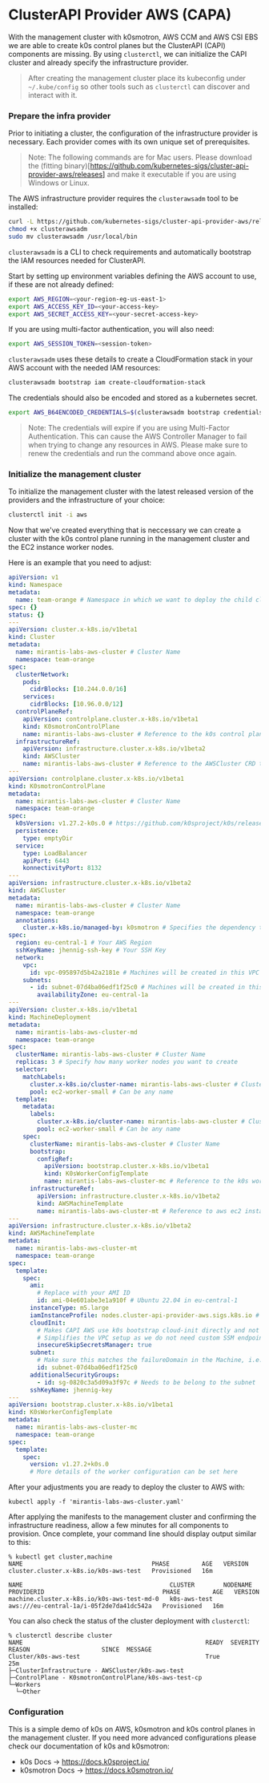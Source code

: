 # ClusterAPI Provider AWS (CAPA)

With the management cluster with k0smotron, AWS CCM and AWS CSI EBS we are able to create k0s control planes but the ClusterAPI (CAPI) components are missing. By using `clusterctl`, we can initialize the CAPI cluster and already specify the infrastructure provider.

>After creating the management cluster place its kubeconfig under `~/.kube/config` so other tools such as `clusterctl` can discover and interact with it.

### Prepare the infra provider

Prior to initiating a cluster, the configuration of the infrastructure provider is necessary. Each provider comes with its own unique set of prerequisites.

> Note: The following commands are for Mac users. Please download the (fitting binary)[https://github.com/kubernetes-sigs/cluster-api-provider-aws/releases] and make it executable if you are using Windows or Linux. 

The AWS infrastructure provider requires the `clusterawsadm` tool to be installed:
``` bash
curl -L https://github.com/kubernetes-sigs/cluster-api-provider-aws/releases/download/v2.2.0/clusterawsadm-darwin-amd64 -o clusterawsadm
chmod +x clusterawsadm
sudo mv clusterawsadm /usr/local/bin
```

`clusterawsadm` is a CLI to check requirements and automatically bootstrap the IAM resources needed for ClusterAPI. 

Start by setting up environment variables defining the AWS account to use, if these are not already defined:
``` bash
export AWS_REGION=<your-region-eg-us-east-1>
export AWS_ACCESS_KEY_ID=<your-access-key>
export AWS_SECRET_ACCESS_KEY=<your-secret-access-key>
```
If you are using multi-factor authentication, you will also need:
``` bash
export AWS_SESSION_TOKEN=<session-token>
```
`clusterawsadm` uses these details to create a CloudFormation stack in your AWS account
with the needed IAM resources:
``` bash
clusterawsadm bootstrap iam create-cloudformation-stack
```
The credentials should also be encoded and stored as a kubernetes secret.
``` bash
export AWS_B64ENCODED_CREDENTIALS=$(clusterawsadm bootstrap credentials encode-as-profile)
```
> Note: The credentials will expire if you are using Multi-Factor Authentication. This can cause the AWS Controller Manager to fail when trying to change any resources in AWS. Please make sure to renew the credentials and run the command above once again. 

### Initialize the management cluster
To initialize the management cluster with the latest released version of the providers and the infrastructure of your choice:

``` bash
clusterctl init -i aws
```

Now that we've created everything that is neccessary we can create a cluster with the k0s control plane running in the management cluster and the EC2 instance worker nodes.

Here is an example that you need to adjust: 

``` yaml
apiVersion: v1
kind: Namespace
metadata:
  name: team-orange # Namespace in which we want to deploy the child cluster
spec: {}
status: {}
---
apiVersion: cluster.x-k8s.io/v1beta1
kind: Cluster
metadata:
  name: mirantis-labs-aws-cluster # Cluster Name
  namespace: team-orange
spec:
  clusterNetwork:
    pods:
      cidrBlocks: [10.244.0.0/16]
    services:
      cidrBlocks: [10.96.0.0/12]
  controlPlaneRef:
    apiVersion: controlplane.cluster.x-k8s.io/v1beta1
    kind: K0smotronControlPlane
    name: mirantis-labs-aws-cluster # Reference to the k0s control plane we are creating in the management cluster
  infrastructureRef:
    apiVersion: infrastructure.cluster.x-k8s.io/v1beta2
    kind: AWSCluster
    name: mirantis-labs-aws-cluster # Reference to the AWSCluster CRD that trigger the AWS Controller Manager
---
apiVersion: controlplane.cluster.x-k8s.io/v1beta1
kind: K0smotronControlPlane
metadata:
  name: mirantis-labs-aws-cluster # Cluster Name 
  namespace: team-orange
spec:
  k0sVersion: v1.27.2-k0s.0 # https://github.com/k0sproject/k0s/releases
  persistence:
    type: emptyDir
  service:
    type: LoadBalancer
    apiPort: 6443
    konnectivityPort: 8132
---
apiVersion: infrastructure.cluster.x-k8s.io/v1beta2
kind: AWSCluster
metadata:
  name: mirantis-labs-aws-cluster # Cluster Name 
  namespace: team-orange
  annotations:
    cluster.x-k8s.io/managed-by: k0smotron # Specifies the dependency to k0smotron
spec:
  region: eu-central-1 # Your AWS Region
  sshKeyName: jhennig-ssh-key # Your SSH Key
  network:
    vpc:
      id: vpc-095897d5b42a2181e # Machines will be created in this VPC (needs to be in the AWS Region specified)
    subnets:
      - id: subnet-07d4ba06edf1f25c0 # Machines will be created in this Subnet (needs to be in the AWS Region specified)
        availabilityZone: eu-central-1a
---
apiVersion: cluster.x-k8s.io/v1beta1
kind: MachineDeployment
metadata:
  name: mirantis-labs-aws-cluster-md 
  namespace: team-orange
spec:
  clusterName: mirantis-labs-aws-cluster # Cluster Name 
  replicas: 3 # Specify how many worker nodes you want to create
  selector:
    matchLabels:
      cluster.x-k8s.io/cluster-name: mirantis-labs-aws-cluster # Cluster Name 
      pool: ec2-worker-small # Can be any name 
  template:
    metadata:
      labels:
        cluster.x-k8s.io/cluster-name: mirantis-labs-aws-cluster # Cluster Name 
        pool: ec2-worker-small # Can be any name 
    spec:
      clusterName: mirantis-labs-aws-cluster # Cluster Name 
      bootstrap:
        configRef:
          apiVersion: bootstrap.cluster.x-k8s.io/v1beta1
          kind: K0sWorkerConfigTemplate
          name: mirantis-labs-aws-cluster-mc # Reference to the k0s worker node config
      infrastructureRef:
        apiVersion: infrastructure.cluster.x-k8s.io/v1beta2
        kind: AWSMachineTemplate
        name: mirantis-labs-aws-cluster-mt # Reference to aws ec2 instance machine config
---
apiVersion: infrastructure.cluster.x-k8s.io/v1beta2
kind: AWSMachineTemplate
metadata:
  name: mirantis-labs-aws-cluster-mt
  namespace: team-orange
spec:
  template:
    spec:
      ami:
        # Replace with your AMI ID
        id: ami-04e601abe3e1a910f # Ubuntu 22.04 in eu-central-1 
      instanceType: m5.large
      iamInstanceProfile: nodes.cluster-api-provider-aws.sigs.k8s.io # Instance Profile created by `clusterawsadm bootstrap iam create-cloudformation-stack` earlier
      cloudInit:
        # Makes CAPI AWS use k0s bootstrap cloud-init directly and not via SSM
        # Simplifies the VPC setup as we do not need custom SSM endpoints etc.
        insecureSkipSecretsManager: true
      subnet:
        # Make sure this matches the failureDomain in the Machine, i.e. you pick the subnet ID for the AZ
        id: subnet-07d4ba06edf1f25c0
      additionalSecurityGroups:
        - id: sg-0820c3a5d09a3f97c # Needs to be belong to the subnet
      sshKeyName: jhennig-key
---
apiVersion: bootstrap.cluster.x-k8s.io/v1beta1
kind: K0sWorkerConfigTemplate
metadata:
  name: mirantis-labs-aws-cluster-mc
  namespace: team-orange
spec:
  template:
    spec:
      version: v1.27.2+k0s.0
      # More details of the worker configuration can be set here
```

After your adjustments you are ready to deploy the cluster to AWS with:

```
kubectl apply -f 'mirantis-labs-aws-cluster.yaml' 
```

After applying the manifests to the management cluster and confirming the infrastructure readiness, allow a few minutes for all components to provision. Once complete, your command line should display output similar to this:

```shell
% kubectl get cluster,machine
NAME                                    PHASE         AGE   VERSION
cluster.cluster.x-k8s.io/k0s-aws-test   Provisioned   16m   

NAME                                         CLUSTER        NODENAME   PROVIDERID                                 PHASE         AGE   VERSION
machine.cluster.x-k8s.io/k0s-aws-test-md-0   k0s-aws-test              aws:///eu-central-1a/i-05f2de7da41dc542a   Provisioned   16m   
```

You can also check the status of the cluster deployment with `clusterctl`:
```shell
% clusterctl describe cluster  
NAME                                                   READY  SEVERITY  REASON                    SINCE  MESSAGE          
Cluster/k0s-aws-test                                   True                                       25m                      
├─ClusterInfrastructure - AWSCluster/k0s-aws-test                                                                             
├─ControlPlane - K0smotronControlPlane/k0s-aws-test-cp                                                                           
└─Workers                                                                                                                  
  └─Other
```

### Configuration
This is a simple demo of k0s on AWS, k0smotron and k0s control planes in the management cluster. If you need more advanced configurations please check our documentation of k0s and k0smotron: 
- k0s Docs -> https://docs.k0sproject.io/
- k0smotron Docs -> https://docs.k0smotron.io/